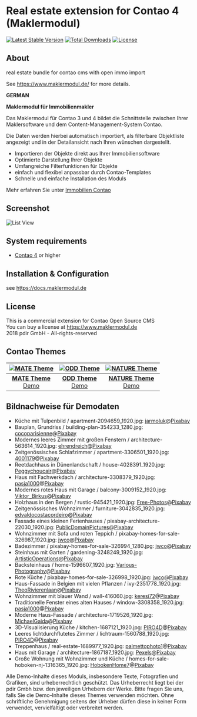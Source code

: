 Real estate extension for Contao 4 (Maklermodul)
================================================

[![Latest Stable Version](https://poser.pugx.org/pdir/maklermodul-bundle/version)](https://packagist.org/packages/pdir/maklermodul-bundle)
[![Total Downloads](https://poser.pugx.org/pdir/maklermodul-bundle/downloads)](https://packagist.org/packages/pdir/maklermodul-bundle)
[![License](https://poser.pugx.org/pdir/maklermodul-bundle/license)](https://packagist.org/packages/pdir/maklermodul-bundle)

About
-----

real estate bundle for contao cms with open immo import

See https://www.maklermodul.de/ for more details.

**GERMAN**

**Maklermodul für Immobilienmakler**

Das Maklermodul für Contao 3 und 4 bildet die Schnittstelle zwischen Ihrer Maklersoftware und dem Content-Management-System Contao.

Die Daten werden hierbei automatisch importiert, als filterbare Objektliste angezeigt und in der Detailansicht nach Ihren wünschen dargestellt.

- Importieren der Objekte direkt aus Ihrer Immobiliensoftware
- Optimierte Darstellung Ihrer Objekte
- Umfangreiche Filterfunktionen für Objekte
- einfach und flexibel anpassbar durch Contao-Templates
- Schnelle und einfache Installation des Moduls

Mehr erfahren Sie unter [Immobilien Contao](https://www.maklermodul.de/)


Screenshot
-----------

![List View](https://www.maklermodul.de/files/maklermodul/01_inhalte/screenshots/maklermodul_demo_auswahllisten.png)

System requirements
-------------------

* [Contao 4](https://github.com/contao/managed-edition) or higher

Installation & Configuration
----------------------------

see https://docs.maklermodul.de

License
-------

This is a commercial extension for Contao Open Source CMS<br>
You can buy a license at https://www.maklermodul.de<br>
2018 pdir GmbH - All-rights-reserved<br>

Contao Themes
-------

| [![MATE Theme](https://contao-themes.net/files/contao-themes-net/screenshots/mate%20theme/maklermodul/matetheme_maklermodul_1.jpg)](https://contao-themes.net/theme-detail/mate.html) | [![ODD Theme](https://contao-themes.net/files/contao-themes-net/screenshots/odd_theme/maklermodul/oddtheme_maklermodul_1.jpg)](https://contao-themes.net/theme-detail/odd.html) | [![NATURE Theme](https://contao-themes.net/files/contao-themes-net/screenshots/nature_theme/maklermodul/naturetheme_maklermodul_1.jpg)](https://contao-themes.net/theme-detail/nature.html) |
|:---:|:---:|:---:|
| [**MATE Theme**](https://contao-themes.net/theme-detail/mate.html) <br> [Demo](https://mate.pdir.de/immobilien.html) | [**ODD Theme**](https://contao-themes.net/theme-detail/odd.html) <br> [Demo](https://odd.contao-themes.net/immobilien.html) | [**NATURE Theme**](https://contao-themes.net/theme-detail/nature.html) <br> [Demo](https://nature.contao-themes.net/immobilien.html) |

Bildnachweise für Demodaten
---------------

* Küche mit Tulpenbild / apartment-2094659_1920.jpg: [jarmoluk](https://pixabay.com/de/users/jarmoluk-143740/)@[Pixabay](https://pixabay.com/de/photos/wohnung-zimmer-haus-wohn-interieur-2094659/)
* Bauplan, Grundriss / building-plan-354233_1280.jpg: [cocoparisienne](https://pixabay.com/de/users/cocoparisienne-127419/)@[Pixabay](https://pixabay.com/de/photos/bauplan-grundriss-architektenplan-354233/)
* Modernes leeres Zimmer mit großen Fenstern / architecture-563614_1920.jpg: [ehrendreich](https://pixabay.com/de/users/ehrendreich-345079/)@[Pixabay](https://pixabay.com/de/photos/architektur-innenraum-zimmer-modern-563614/)
* Zeitgenössisches Schlafzimmer / apartment-3306501_1920.jpg: [4001179](https://pixabay.com/de/users/4001179/)@[Pixabay](https://pixabay.com/de/photos/wohnung-zeitgen%C3%B6ssische-zimmer-3306501/)
* Reetdachhaus in Dünenlandschaft / house-4028391_1920.jpg: [Peggychoucair](https://pixabay.com/de/users/peggychoucair-1130890/)@[Pixabay](https://pixabay.com/de/photos/haus-reetdachhaus-d%C3%BCne-4028391/)
* Haus mit Fachwerkdach / architecture-3308379_1920.jpg: [pasja1000](https://pixabay.com/de/users/pasja1000-6355831/)@[Pixabay](https://pixabay.com/de/photos/architektur-haus-das-dach-der-3308379/)
* Modernes rotes Haus mit Garage / balcony-3009152_1920.jpg: [Viktor_Birkus](https://pixabay.com/de/users/viktor_birkus-7330129/)@[Pixabay](https://pixabay.com/de/photos/balkon-sch%C3%B6ne-str%C3%A4ucher-tr%C3%BCbe-zaun-3009152/)
* Holzhaus in den Bergen / rustic-945421_1920.jpg: [Free-Photos](https://pixabay.com/de/users/free-photos-242387/)@[Pixabay](https://pixabay.com/de/photos/rustikal-kabine-berge-landschaft-945421/)
* Zeitgenössisches Wohnzimmer / furniture-3042835_1920.jpg: [edvaldocostacordeiro](https://pixabay.com/de/users/edvaldocostacordeiro-6474269/)@[Pixabay](https://pixabay.com/de/photos/m%C3%B6bel-fenster-zeitgen%C3%B6ssische-3042835/)
* Fassade eines kleinen Ferienhauses / pixabay-architecture-22030_1920.jpg: [PublicDomainPictures](https://pixabay.com/de/users/publicdomainpictures-14/)@[Pixabay](https://pixabay.com/de/photos/architektur-geb%C3%A4ude-ferienhaus-t%C3%BCr-22030/)
* Wohnzimmer mit Sofa und roten Teppich / pixabay-homes-for-sale-326987_1920.jpg: [jwco](https://pixabay.com/de/users/jwco-222528/)@[Pixabay](https://pixabay.com/de/photos/immobilien-zum-verkauf-wohnzimmer-326987/)
* Badezimmer / pixabay-homes-for-sale-326994_1280.jpg: [jwco](https://pixabay.com/de/users/jwco-222528/)@[Pixabay](https://pixabay.com/de/photos/immobilien-zum-verkauf-badezimmer-326994/)
* Steinhaus mit Garten / gardening-3248249_1920.jpg: [ArtisticOperations](https://pixabay.com/de/users/artisticoperations-4161274/)@[Pixabay](https://pixabay.com/de/photos/gartenarbeit-garten-haus-rasen-3248249/)
* Backsteinhaus / home-1596607_1920.jpg: [Various-Photography](https://pixabay.com/de/users/various-photography-1860391/)@[Pixabay](https://pixabay.com/de/photos/home-backstein-haus-architektur-1596607/)
* Rote Küche / pixabay-homes-for-sale-326998_1920.jpg: [jwco](https://pixabay.com/de/users/jwco-222528/)@[Pixabay](https://pixabay.com/de/photos/immobilien-zum-verkauf-k%C3%BCche-326998/)
* Haus-Fassade in Belgien mit vielen Pflanzen / ivy-2351778_1920.jpg: [TheoRivierenlaan](https://pixabay.com/de/users/theorivierenlaan-5288076/)@[Pixabay](https://pixabay.com/de/photos/ivy-fassade-haus-belgien-t%C3%BCr-2351778/)
* Wohnzimmer mit blauer Wand / wall-416060.jpg: [keresi72](https://pixabay.com/de/users/keresi72-16512/)@[Pixabay](https://pixabay.com/de/photos/wand-m%C3%B6bel-gestaltung-wohnung-416060/)
* Traditionelle Fenster eines alten Hauses / window-3308358_1920.jpg: [pasja1000](https://pixabay.com/de/users/pasja1000-6355831/)@[Pixabay](https://pixabay.com/de/photos/fenster-haus-architektur-alte-3308358/)
* Moderne Haus-Fassade / architecture-1719526_1920.jpg: [MichaelGaida](https://pixabay.com/de/users/michaelgaida-652234/)@[Pixabay](https://pixabay.com/de/photos/architektur-wohnen-fassade-geb%C3%A4ude-1719526/)
* 3D-Visualisierung Küche / kitchen-1687121_1920.jpg: [PIRO4D](https://pixabay.com/de/users/piro4d-2707530/)@[Pixabay](https://pixabay.com/de/illustrations/k%C3%BCche-wohnraum-wohnung-rendering-1687121/)
* Leeres lichtdurchflutetes Zimmer / lichtraum-1560788_1920.jpg: [PIRO4D](https://pixabay.com/de/users/piro4d-2707530/)@[Pixabay](https://pixabay.com/de/photos/lichtraum-architektur-wohnen-1560788/)
* Treppenhaus / real-estate-1689977_1920.jpg: [palmettophoto1](https://pixabay.com/de/users/palmettophoto1-3368203/)@[Pixabay](https://pixabay.com/de/photos/immobilien-luxus-home-trimmen-wohn-1689977/)
* Haus mit Garage / architecture-1867187_1920.jpg: [Pexels](https://pixabay.com/de/users/pexels-2286921/)@[Pixabay](https://pixabay.com/de/photos/architektur-geb%C3%A4ude-auffahrt-garage-1867187/)
* Große Wohnung mit Wohnzimmer und Küche / homes-for-sale-hoboken-nj-1316365_1920.jpg: [HobokenHome7](https://pixabay.com/de/users/hobokenhome7-2359191/)@[Pixabay](https://pixabay.com/de/photos/immobilien-zum-verkauf-hoboken-nj-1316365/)

Alle Demo-Inhalte dieses Moduls, insbesondere Texte, Fotografien und Grafiken, sind urheberrechtlich geschützt. Das Urheberrecht liegt bei der pdir Gmbh bzw. den jeweiligen Urhebern der Werke. Bitte fragen Sie uns, falls Sie die Demo-Inhalte dieses Themes verwenden möchten. Ohne schriftliche Genehmigung seitens der Urheber dürfen diese in keiner Form verwendet, vervielfältigt oder verbreitet werden.
